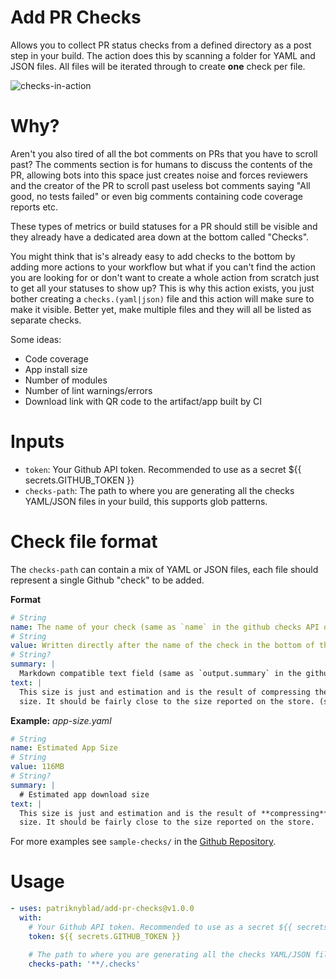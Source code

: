 # Add PR Checks

Allows you to collect PR status checks from a defined directory as a post step in your build. The action 
does this by scanning a folder for YAML and JSON files. All files will be iterated through to create 
**one** check per file.

![checks-in-action](https://github.com/patriknyblad/add-pr-checks/blob/main/checks.png)

# Why?

Aren't you also tired of all the bot comments on PRs that you have to scroll past? The comments section 
is for humans to discuss the contents of the PR, allowing bots into this space just creates noise and 
forces reviewers and the creator of the PR to scroll past useless bot comments saying "All good, no 
tests failed" or even big comments containing code coverage reports etc.

These types of metrics or build statuses for a PR should still be visible and they already have a 
dedicated area down at the bottom called "Checks".

You might think that is's already easy to add checks to the bottom by adding more actions to your 
workflow but what if you can't find the action you are looking for or don't want to create a whole 
action from scratch just to get all your statuses to show up? This is why this action exists, you just 
bother creating a `checks.(yaml|json)` file and this action will make sure to make it visible. 
Better yet, make multiple files and they will all be listed as separate checks.

Some ideas:
- Code coverage
- App install size
- Number of modules
- Number of lint warnings/errors
- Download link with QR code to the artifact/app built by CI

# Inputs

- `token`: Your Github API token. Recommended to use as a secret ${{ secrets.GITHUB_TOKEN }}
- `checks-path`: The path to where you are generating all the checks YAML/JSON files in your build, this supports glob patterns.

# Check file format

The `checks-path` can contain a mix of YAML or JSON files, each file should represent a single Github 
"check" to be added.

**Format**
```yaml
# String
name: The name of your check (same as `name` in the github checks API docs)
# String
value: Written directly after the name of the check in the bottom of the PR. (mapped to `title` in the github checks API docs)
# String?
summary: |
  Markdown compatible text field (same as `output.summary` in the github checks API docs)
text: |
  This size is just and estimation and is the result of compressing the build output and measuring the 
  size. It should be fairly close to the size reported on the store. (same as `output.text` in the github checks API docs)
```

**Example:**
*app-size.yaml*
```yaml
# String
name: Estimated App Size
# String
value: 116MB
# String?
summary: |
  # Estimated app download size
text: |
  This size is just and estimation and is the result of **compressing** the build output and measuring the 
  size. It should be fairly close to the size reported on the store.
```

For more examples see `sample-checks/` in the [Github Repository](https://github.com/patriknyblad/add-pr-checks/blob/main/sample-checks).

# Usage

```yaml
- uses: patriknyblad/add-pr-checks@v1.0.0
  with:
    # Your Github API token. Recommended to use as a secret ${{ secrets.GITHUB_TOKEN }} 
    token: ${{ secrets.GITHUB_TOKEN }} 

    # The path to where you are generating all the checks YAML/JSON files in your build, this supports glob patterns.
    checks-path: '**/.checks'
```